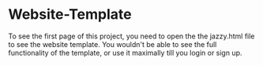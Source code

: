 # Website-Template

To see the first page of this project, you need to open the the jazzy.html file to see the website template. You wouldn't be able to see the full functionality of the template, or use it maximally till you login or sign up.